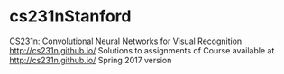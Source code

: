 # cs231nStanford
CS231n: Convolutional Neural Networks for Visual Recognition http://cs231n.github.io/ 
Solutions to assignments of Course available at http://cs231n.github.io/ Spring 2017 version
